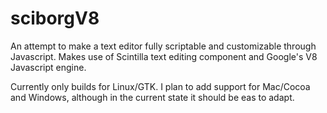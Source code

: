 sciborgV8
=========

An attempt to make a text editor fully scriptable and customizable through Javascript. Makes use of Scintilla text editing component and Google's V8 Javascript engine.

Currently only builds for Linux/GTK. I plan to add support for Mac/Cocoa and Windows, although in the current state it should be eas to adapt.
